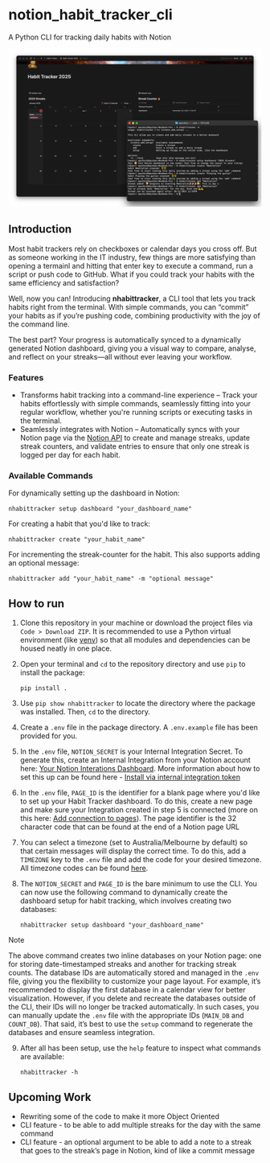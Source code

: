 # notion_habit_tracker_cli
A Python CLI for tracking daily habits with Notion 

![first version screenshot](/git_assets/main_image.png)

## Introduction
Most habit trackers rely on checkboxes or calendar days you cross off. But as someone working in the IT industry, few things are more satisfying than opening a termainl and hitting that enter key to execute a command, run a script or push code to GitHub. What if you could track your habits with the same efficiency and satisfaction?

Well, now you can! Introducing **nhabittracker**, a CLI tool that lets you track habits right from the terminal. With simple commands, you can “commit” your habits as if you’re pushing code, combining productivity with the joy of the command line.

The best part? Your progress is automatically synced to a dynamically generated Notion dashboard, giving you a visual way to compare, analyse, and reflect on your streaks—all without ever leaving your workflow.

### Features
- Transforms habit tracking into a command-line experience – Track your habits effortlessly with simple commands, seamlessly fitting into your regular workflow, whether you're running scripts or executing tasks in the terminal.
- Seamlessly integrates with Notion – Automatically syncs with your Notion page via the [Notion API](https://developers.notion.com/) to create and manage streaks, update streak counters, and validate entries to ensure that only one streak is logged per day for each habit.

### Available Commands

For dynamically setting up the dashboard in Notion:
```
nhabittracker setup dashboard "your_dashboard_name"
```

For creating a habit that you'd like to track:
```
nhabittracker create "your_habit_name"
```

For incrementing the streak-counter for the habit. This also supports adding an optional message:
```
nhabittracker add "your_habit_name" -m "optional message"
```


## How to run

1. Clone this repository in your machine or download the project files via `Code > Download ZIP`. It is recommended to use a Python virtual environment (like [venv](https://docs.python.org/3/library/venv.html)) so that all modules and dependencies can be housed neatly in one place.

2. Open your terminal and `cd` to the repository directory and use `pip` to install the package:

    ```
    pip install .
    ```
3. Use `pip show nhabittracker` to locate the directory where the package was installed. Then, `cd` to the directory.

4. Create a `.env` file in the package directory. A  `.env.example` file has been provided for you. 

5. In the `.env` file, `NOTION_SECRET` is your Internal Integration Secret. To generate this, create an Internal Integration from your Notion account here: [Your Notion Interations Dashboard](https://www.notion.so/profile/integrations). More information about how to set this up can be found here - [Install via internal integration token](https://www.notion.com/help/add-and-manage-connections-with-the-api#install-from-a-developer)

6. In the `.env` file, `PAGE_ID` is the identifier for a blank page where you'd like to set up your Habit Tracker dashboard. To do this, create a new page and make sure your Integration created in step 5 is connected (more on this here: [Add connection to pages](https://www.notion.com/help/add-and-manage-connections-with-the-api#add-connections-to-pages)). The page identifier is the 32 character code that can be found at the end of a Notion page URL

7. You can select a timezone (set to Australia/Melbourne by default) so that certain messages will display the correct time. To do this, add a `TIMEZONE` key to the `.env` file and add the code for your desired timezone. All timezone codes can be found [here](https://gist.github.com/heyalexej/8bf688fd67d7199be4a1682b3eec7568).

8. The `NOTION_SECRET` and `PAGE_ID` is the bare minimum to use the CLI. You can now use the following command to dynamically create the dashboard setup for habit tracking, which involves creating two databases:

    ```
    nhabittracker setup dashboard "your_dashboard_name"
    ```

> [!NOTE]
> The above command creates two inline databases on your Notion page: one for storing date-timestamped streaks and another for 
> tracking streak counts. The database IDs are automatically stored and managed in the `.env` file, giving you the flexibility 
> to customize your page layout. For example, it’s recommended to display the first database in a calendar view for better 
> visualization. However, if you delete and recreate the databases outside of the CLI, their IDs will no longer be 
> tracked automatically. In such cases, you can manually update the `.env` file with the appropriate 
> IDs (`MAIN_DB` and `COUNT_DB`). That said, it’s best to use the `setup` command to regenerate the databases and ensure 
> seamless integration.


9. After all has been setup, use the `help` feature to inspect what commands are available:

    ```
    nhabittracker -h
    ```

## Upcoming Work
- Rewriting some of the code to make it more Object Oriented
- CLI feature - to be able to add multiple streaks for the day with the same command
- CLI feature - an optional argument to be able to add a note to a streak that goes to the streak’s page in Notion, kind of like a commit message 